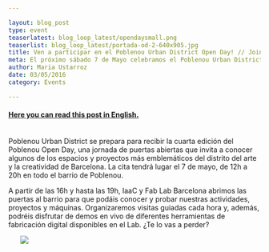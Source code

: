 ```yaml
---

layout: blog_post
type: event
teaserlatest: blog_loop_latest/opendaysmall.png
teaserlist: blog_loop_latest/portada-od-2-640x905.jpg
title: Ven a participar en el Poblenou Urban District Open Day! // Join us for Poblenou Urban District Open Day!
meta: El próximo sábado 7 de Mayo celebramos el Poblenou Urban District Open Day. Ven y participa en un montón de actividades de las 16h a las 19h. // Next Saturday, May 7th, IaaC and Fab Lab Barcelona will be open to the public for the Poblenou Urban District Open Day. It will be plenty of activities from 16h to 19h.
author: Maria Ustarroz
date: 03/05/2016
category: Events

---
```



<h4><a href="#spanish"> Here you can read this post in English.</a> <br></h4>

<br>
Poblenou Urban District se prepara para recibir la cuarta edición del Poblenou Open Day, una jornada de puertas abiertas que invita a conocer algunos de los espacios y proyectos más emblemáticos del distrito del arte y la creatividad de Barcelona. La cita tendrá lugar el 7 de mayo, de 12h a 20h en todo el barrio de Poblenou.<br>

A partir de las 16h y hasta las 19h, IaaC y Fab Lab Barcelona abrimos las puertas al barrio para que podáis conocer y probar nuestras actividades, proyectos y máquinas. Organizaremos visitas guiadas cada hora y, además, podréis disfrutar de demos en vivo de diferentes herramientas de fabricación digital disponibles en el Lab. ¿Te lo vas a perder?

<ul><img src= "http://www.fablabbcn.org/img/blog/blog_loop_latest/portada-od-2-640x905.jpg" align="middle"> </img></ul>

<a name="spanish"></a>




